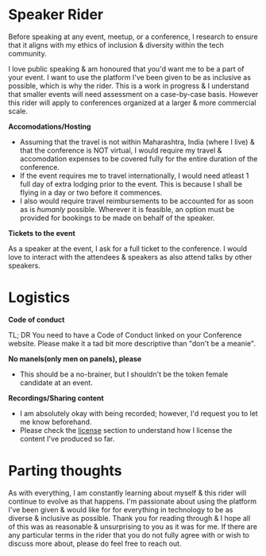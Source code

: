 # Speaker Rider

Before speaking at any event, meetup, or a conference, I research to ensure that it aligns with my ethics of inclusion & diversity within the tech community.

I love public speaking & am honoured that you'd want me to be a part of your event. I want to use the platform I've been given to be as inclusive as possible, which is why the rider. This is a work in progress & I understand that smaller events will need assessment on a case-by-case basis. However this rider will apply to conferences organized at a larger & more commercial scale.

**Accomodations/Hosting**

- Assuming that the travel is not within Maharashtra, India (where I live) & that the conference is NOT virtual, I would require my travel & accomodation expenses to be covered fully for the entire duration of the conference.
- If the event requires me to travel internationally, I would need atleast 1 full day of extra lodging prior to the event. This is because I shall be flying in a day or two before it commences.
- I also would require travel reimbursements to be accounted for as soon as is *humanly* possible. Wherever it is feasible, an option must be provided for bookings to be made on behalf of the speaker.

**Tickets to the event**

As a speaker at the event, I ask for a full ticket to the conference. I would love to interact with the attendees & speakers as also attend talks by other speakers.

# Logistics

**Code of conduct**

TL; DR You need to have a Code of Conduct linked on your Conference website. Please make it a tad bit more descriptive than "don't be a meanie".

**No manels(only men on panels), please**

- This should be a no-brainer, but I shouldn't be the token female candidate at an event.

**Recordings/Sharing content**

- I am absolutely okay with being recorded; however, I'd request you to let me know beforehand.
- Please check the [license](License) section to understand how I license the content I've produced so far.

# Parting thoughts

As with everything, I am constantly learning about myself & this rider will continue to evolve as that happens. I'm passionate about using the platform I've been given & would like for for everything in technology to be as diverse & inclusive as possible. Thank you for reading through & I hope all of this was as reasonable & unsurprising to you as it was for me. If there are any particular terms in the rider that you do not fully agree with or wish to discuss more about, please do feel free to reach out. 








